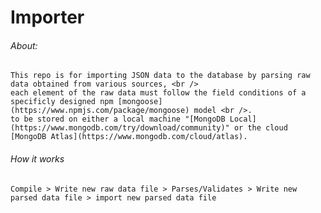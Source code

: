 # Importer

###### About:
    This repo is for importing JSON data to the database by parsing raw data obtained from various sources, <br />
    each element of the raw data must follow the field conditions of a specificly designed npm [mongoose](https://www.npmjs.com/package/mongoose) model <br />.  
    to be stored on either a local machine "[MongoDB Local](https://www.mongodb.com/try/download/community)" or the cloud [MongoDB Atlas](https://www.mongodb.com/cloud/atlas).

###### How it works
    Compile > Write new raw data file > Parses/Validates > Write new parsed data file > import new parsed data file
